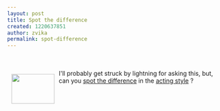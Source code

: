 ```yaml
---
layout: post
title: Spot the difference
created: 1220637851
author: zvika
permalink: spot-difference
---
```

<br /><br />
<img style="width: 100px; height: 69px;" alt="" src="http://blogs.sun.com/dannycoward/resource/masks.gif" align="left" hspace="10" vspace="10" />I'll probably get struck by lightning for
asking this, but, can you <a href="http://www.youtube.com/watch?v=uz6amk3P-hY">spot the difference</a>
in the <a href="http://www.youtube.com/watch?v=WAp0845WOuA">acting
style</a> ?<br /><br />
